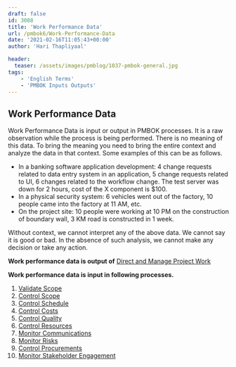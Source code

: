 ```yaml
---
draft: false
id: 3088   
title: 'Work Performance Data'
url: /pmbok6/Work-Performance-Data
date: '2021-02-16T11:05:43+00:00'
author: 'Hari Thapliyaal'

header:
  teaser: /assets/images/pmblog/1037-pmbok-general.jpg
tags:
    - 'English Terms'
    - 'PMBOK Inputs Outputs'
---
```




## Work Performance Data

Work Performance Data is input or output in PMBOK processes. It is a raw observation while the process is being performed. There is no meaning of this data. To bring the meaning you need to bring the entire context and analyze the data in that context. Some examples of this can be as follows.

- In a banking software application development: 4 change requests related to data entry system in an application, 5 change requests related to UI, 6 changes related to the workflow change. The test server was down for 2 hours, cost of the X component is $100.
- In a physical security system: 6 vehicles went out of the factory, 10 people came into the factory at 11 AM, etc.
- On the project site: 10 people were working at 10 PM on the construction of boundary wall, 3 KM road is constructed in 1 week.

Without context, we cannot interpret any of the above data. We cannot say it is good or bad. In the absence of such analysis, we cannot make any decision or take any action.

**Work performance data is output of** [Direct and Manage Project Work](/pmbok6/direct-and-manage-project-work)

**Work performance data is input in following processes.**

1. [Validate Scope](/pmbok6/validate-scope)
2. [Control Scope](/pmbok6/control-scope)
3. [Control Schedule](/pmbok6/control-schedule)
4. [Control Costs](/pmbok6/control-costs)
5. [Control Quality](/pmbok6/control-quality)
6. [Control Resources](/pmbok6/control-resources)
7. [Monitor Communications](/pmbok6/monitor-communications)
8. [Monitor Risks](/pmbok6/monitor-risks)
9. [Control Procurements](/pmbok6/control-procurements)
10. [Monitor Stakeholder Engagement](/pmbok6/monitor-stakeholder-engagement)